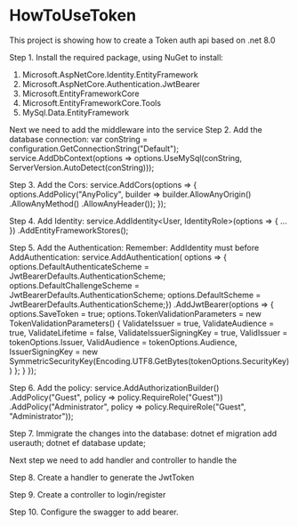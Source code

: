 # HowToUseToken
This project is showing how to create a Token auth api based on .net 8.0

Step 1. Install the required package, using NuGet to install:
1. Microsoft.AspNetCore.Identity.EntityFramework
2. Microsoft.AspNetCore.Authentication.JwtBearer
3. Microsoft.EntityFrameworkCore
4. Microsoft.EntityFrameworkCore.Tools
5. MySql.Data.EntityFramework

Next we need to add the middleware into the service 
Step 2. Add the database connection:
        var conString = configuration.GetConnectionString("Default");
        service.AddDbContext<DbContext>(options =>
            options.UseMySql(conString, ServerVersion.AutoDetect(conString)));

Step 3. Add the Cors:
        service.AddCors(options =>
        {
            options.AddPolicy("AnyPolicy", builder =>
                builder.AllowAnyOrigin()
                    .AllowAnyMethod()
                    .AllowAnyHeader());
        });

Step 4. Add Identity:
        service.AddIdentity<User, IdentityRole>(options =>
        {
        ...
        })
        .AddEntityFrameworkStores<PatientContext>();

Step 5. Add the Authentication: Remember: AddIdentity must before AddAuthentication:
        service.AddAuthentication( options => {
                options.DefaultAuthenticateScheme = JwtBearerDefaults.AuthenticationScheme;
                options.DefaultChallengeScheme = JwtBearerDefaults.AuthenticationScheme;
                options.DefaultScheme = JwtBearerDefaults.AuthenticationScheme;})
            .AddJwtBearer(options =>
                {
                    options.SaveToken = true;
                    options.TokenValidationParameters = new TokenValidationParameters()
                    {
                        ValidateIssuer = true,
                        ValidateAudience = true,
                        ValidateLifetime = false,
                        ValidateIssuerSigningKey = true,
                        ValidIssuer = tokenOptions.Issuer,
                        ValidAudience = tokenOptions.Audience,
                        IssuerSigningKey = new SymmetricSecurityKey(Encoding.UTF8.GetBytes(tokenOptions.SecurityKey))
                    };
                }
        });

Step 6. Add the policy:
        service.AddAuthorizationBuilder()
            .AddPolicy("Guest", policy => policy.RequireRole("Guest"))
            .AddPolicy("Administrator", policy => policy.RequireRole("Guest", "Administrator"));

Step 7. Immigrate the changes into the database:
    dotnet ef migration add userauth;
    dotnet ef database update;

Next step we need to add handler and controller to handle the 

Step 8. Create a handler to generate the JwtToken

Step 9. Create a controller to login/register

Step 10. Configure the swagger to add bearer.
